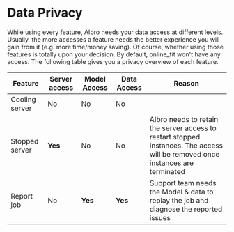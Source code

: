 # Data Privacy

While using every feature, AIbro needs your data access at different levels. Usually, the more accesses a feature needs the better experience you will gain from it (e.g. more time/money saving). Of course, whether using those features is totally upon your decision. By default, online_fit won't have any access. The following table gives you a privacy overview of each feature.

| Feature        | Server access | Model Access | Data Access | Reason                                                                                                                         |
| -------------- | ------------- | ------------ | ----------- | ------------------------------------------------------------------------------------------------------------------------------ |
| Cooling server | No            | No           | No          |
| Stopped server | **Yes**       | No           | No          | AIbro needs to retain the server access to restart stopped instances. The access will be removed once instances are terminated |
| Report job     | No            | **Yes**      | **Yes**     | Support team needs the Model & data to replay the job and diagnose the reported issues                                         |

